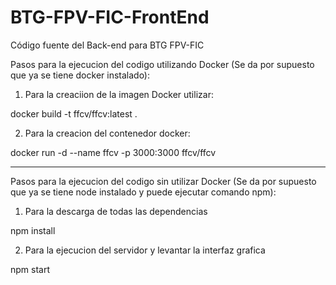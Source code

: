 # BTG-FPV-FIC-FrontEnd
Código fuente del Back-end para BTG FPV-FIC

Pasos para la ejecucion del codigo utilizando Docker (Se da por supuesto que ya se tiene docker instalado):

1. Para la creaciion de la imagen Docker utilizar:

docker build -t ffcv/ffcv:latest .

2. Para la creacion del contenedor docker:

docker run -d --name ffcv -p 3000:3000 ffcv/ffcv

--------------------------------------------------------------------------------------------------

Pasos para la ejecucion del codigo sin utilizar Docker (Se da por supuesto que ya se tiene node instalado y puede ejecutar comando npm):

1. Para la descarga de todas las dependencias

npm install

2. Para la ejecucion del servidor y levantar la interfaz grafica

npm start